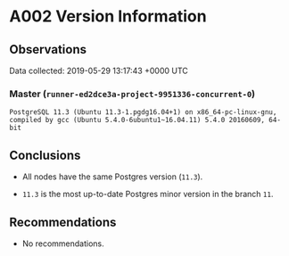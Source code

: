 # A002 Version Information #

## Observations ##
Data collected: 2019-05-29 13:17:43 +0000 UTC  



### Master (`runner-ed2dce3a-project-9951336-concurrent-0`) ###

```
PostgreSQL 11.3 (Ubuntu 11.3-1.pgdg16.04+1) on x86_64-pc-linux-gnu, compiled by gcc (Ubuntu 5.4.0-6ubuntu1~16.04.11) 5.4.0 20160609, 64-bit
```






## Conclusions ##
- All nodes have the same Postgres version (`11.3`).  

- `11.3` is the most up-to-date Postgres minor version in the branch `11`.  




## Recommendations ##
- No recommendations.  




